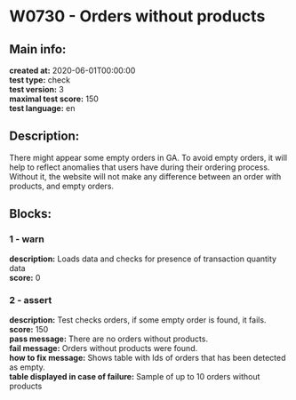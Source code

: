 # W0730 - Orders without products  
## Main info:  
**created at:** 2020-06-01T00:00:00  
**test type:** check  
**test version:** 3  
**maximal test score:** 150  
**test language:** en  
## Description:  
There might appear some empty orders in GA. To avoid empty orders, it will help to reflect anomalies that users have during their ordering process. Without it, the website will not make any difference between an order with products, and empty orders.  
## Blocks:  
### 1 - warn
**description:** Loads data and checks for presence of transaction quantity data  
**score:** 0  
### 2 - assert
**description:** Test checks orders, if some empty order is found, it fails.  
**score:** 150  
**pass message:** There are no orders without products.  
**fail message:** Orders without products were found.  
**how to fix message:** Shows table with Ids of orders that has been detected as empty.  
**table displayed in case of failure:** Sample of up to 10 orders without products  
